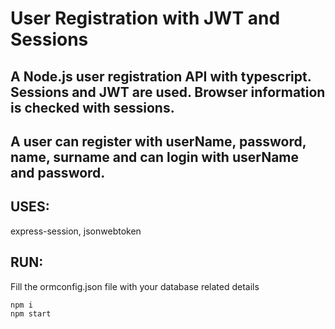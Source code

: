 ﻿# User Registration with JWT and Sessions 
## A Node.js user registration API with typescript. Sessions and JWT are used. Browser information is checked with sessions.
## A user can register with userName, password, name, surname and can login with userName and password.
## USES: 
 express-session, jsonwebtoken
## RUN:
Fill the ormconfig.json file with your database related details
```properties
npm i
npm start
```
